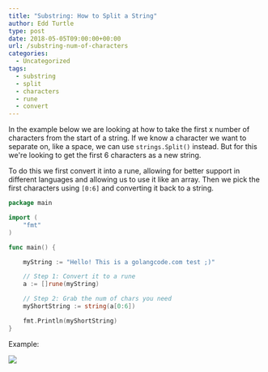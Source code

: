 ```yaml
---
title: "Substring: How to Split a String"
author: Edd Turtle
type: post
date: 2018-05-05T09:00:00+00:00
url: /substring-num-of-characters
categories:
  - Uncategorized
tags:
  - substring
  - split
  - characters
  - rune
  - convert
---
```


In the example below we are looking at how to take the first x number of characters from the start of a string. If we know a character we want to separate on, like a space, we can use `strings.Split()` instead. But for this we're looking to get the first 6 characters as a new string.

To do this we first convert it into a rune, allowing for better support in different languages and allowing us to use it like an array. Then we pick the first characters using `[0:6]` and converting it back to a string.

```go
package main

import (
    "fmt"
)

func main() {

    myString := "Hello! This is a golangcode.com test ;)"

    // Step 1: Convert it to a rune
    a := []rune(myString)

    // Step 2: Grab the num of chars you need
    myShortString := string(a[0:6])

    fmt.Println(myShortString)
}
```

Example:

![](/img/2018/sub-string.png)
